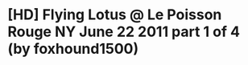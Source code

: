 <!--
id: 56216604170
link: http://tumblr.atmos.org/post/56216604170/hd-flying-lotus-le-poisson-rouge-ny-june
slug: hd-flying-lotus-le-poisson-rouge-ny-june
date: Mon Jul 22 2013 22:31:39 GMT-0700 (PDT)
publish: 2013-07-022
tags: 
title: [HD] Flying Lotus @ Le Poisson Rouge NY June 22&#160;2011 part 1 of 4 (by foxhound1500)
-->


[HD] Flying Lotus @ Le Poisson Rouge NY June 22&#160;2011 part 1 of 4 (by foxhound1500)
=======================================================================================



